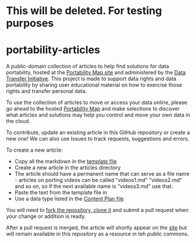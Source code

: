 # This will be deleted. For testing purposes

# portability-articles
A public-domain collection of articles to help find solutions for data portability, hosted at the [Portability Map site](portmap.dtinit.org) and administered by the [Data Transfer Initiative](dtinit.org). This project is made to support data rights and data portability by sharing user educational material on how to exercise those rights and transfer personal data.

To use the collection of articles to move or access your data online, please go ahead to the hosted [Portability Map](portmap.dtinit.org) and make selections to discover what articles and solutions may help you control and move your own data in the cloud.

To contribute, update an existing article in this GitHub repository or create a new one! We can also use Issues to track requests, 
suggestions and errors.

To create a new article:
 * Copy all the markdown in the [template file](template.md)
 * Create a new article in the articles directory
 * The article should have a permanent name that can serve as a file name - articles on porting videos can be called
   "videos1.md" "videos2.md" and so on, so if the next available name is "videos3.md" use that.
 * Paste the text from the template file in
 * Use a data type listed in the [Content Plan file](content-plan.md)

You will need to [fork the repository, clone it](https://docs.github.com/en/pull-requests/collaborating-with-pull-requests/working-with-forks/fork-a-repo) and submit a pull request when your change or addition is ready.

After a pull request is merged, the article will shortly appear on the [site](portmap.dtinit.org) but will remain available in this repository as a resource in teh public commons.